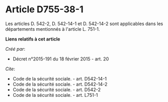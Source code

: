 # Article D755-38-1

Les articles D. 542-2, D. 542-14-1 et D. 542-14-2 sont applicables dans les départements mentionnés à l'article L. 751-1.

**Liens relatifs à cet article**

_Créé par_:

  - Décret n°2015-191 du 18 février 2015 - art. 20

_Cite_:

  - Code de la sécurité sociale. - art. D542-14-1
  - Code de la sécurité sociale. - art. D542-14-2
  - Code de la sécurité sociale. - art. D542-2
  - Code de la sécurité sociale. - art. L751-1
